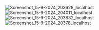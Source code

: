![Screenshot_15-9-2024_203628_localhost](https://github.com/user-attachments/assets/801dd6b4-fab9-4c2b-9f2c-9092249324ee)
![Screenshot_15-9-2024_204011_localhost](https://github.com/user-attachments/assets/b902df95-f4e7-4b93-a242-78e124d288e2)
![Screenshot_15-9-2024_203832_localhost](https://github.com/user-attachments/assets/f5a130bd-76ec-44d8-8d1f-0cf234ed6640)
![Screenshot_15-9-2024_20378_localhost](https://github.com/user-attachments/assets/bec89ff0-0e77-4546-8e89-b18e13ff288e)


